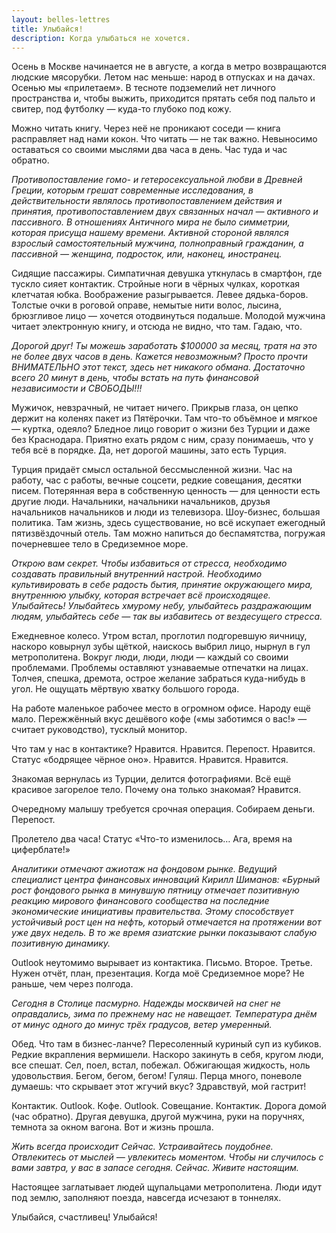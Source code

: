 ```yaml
---
layout: belles-lettres
title: Улыбайся!
description: Когда улыбаться не хочется.
---
```


Осень в Москве начинается не в августе, а когда в метро возвращаются людские мясорубки. Летом нас меньше: народ в отпусках и на дачах. Осенью мы «прилетаем». В тесноте подземелий нет личного пространства и, чтобы выжить, приходится прятать себя под пальто и свитер, под футболку — куда-то глубоко под кожу.

Можно читать книгу. Через неё не проникают соседи — книга расправляет над нами кокон. Что читать — не так важно. Невыносимо оставаться со своими мыслями два часа в день. Час туда и час обратно.

*Противопоставление гомо- и гетеросексуальной любви в Древней Греции, которым грешат современные исследования, в действительности являлось противопоставлением действия и принятия, противопоставлением двух связанных начал — активного и пассивного. В отношениях Античного мира не было симметрии, которая присуща нашему времени. Активной стороной являлся взрослый самостоятельный мужчина, полноправный гражданин, а пассивной — женщина, подросток, или, наконец, иностранец.*

Сидящие пассажиры. Симпатичная девушка уткнулась в смартфон, где тускло сияет контактик. Стройные ноги в чёрных чулках, короткая клетчатая юбка. Воображение разыгрывается. Левее дядька-боров. Толстые очки в роговой оправе, немытые нити волос, лысина, брюзгливое лицо — хочется отодвинуться подальше. Молодой мужчина читает электронную книгу, и отсюда не видно, что там. Гадаю, что.

*Дорогой друг! Ты можешь заработать $100000 за месяц, тратя на это не более двух часов в день. Кажется невозможным? Просто прочти ВНИМАТЕЛЬНО этот текст, здесь нет никакого обмана. Достаточно всего 20 минут в день, чтобы встать на путь финансовой независимости и СВОБОДЫ!!!*

Мужичок, невзрачный, не читает ничего. Прикрыв глаза, он цепко держит на коленях пакет из Пятёрочки. Там что-то объёмное и мягкое — куртка, одеяло? Бледное лицо говорит о жизни без Турции и даже без Краснодара. Приятно ехать рядом с ним, сразу понимаешь, что у тебя всё в порядке. Да, нет дорогой машины, зато есть Турция.

Турция придаёт смысл остальной бессмысленной жизни. Час на работу, час с работы, вечные соцсети, редкие совещания, десятки писем. Потерянная вера в собственную ценность — для ценности есть другие люди. Начальники, начальники начальников, друзья начальников начальников и люди из телевизора. Шоу-бизнес, большая политика. Там жизнь, здесь существование, но всё искупает ежегодный пятизвёздочный отель. Там можно напиться до беспамятства, погружая почерневшее тело в Средиземное море.

*Открою вам секрет. Чтобы избавиться от стресса, необходимо создавать правильный внутренний настрой. Необходимо культивировать в себе радость бытия, принятие окружающего мира, внутреннюю улыбку, которая встречает всё происходящее. Улыбайтесь! Улыбайтесь хмурому небу, улыбайтесь раздражающим людям, улыбайтесь себе — так вы избавитесь от вездесущего стресса.*

Ежедневное колесо. Утром встал, проглотил подгоревшую яичницу, наскоро ковырнул зубы щёткой, наискось выбрил лицо, нырнул в гул метрополитена. Вокруг люди, люди, люди — каждый со своими проблемами. Проблемы оставляют узнаваемые отпечатки на лицах. Толчея, спешка, дремота, острое желание забраться куда-нибудь в угол. Не ощущать мёртвую хватку большого города.

На работе маленькое рабочее место в огромном офисе. Народу ещё мало. Пережжённый вкус дешёвого кофе («мы заботимся о вас!» — считает руководство), тусклый монитор.

Что там у нас в контактике? Нравится. Нравится. Перепост. Нравится. Статус «бодрящее чёрное оно». Нравится. Нравится. Нравится.

Знакомая вернулась из Турции, делится фотографиями. Всё ещё красивое загорелое тело. Почему она только знакомая? Нравится.

Очередному малышу требуется срочная операция. Собираем деньги. Перепост.

Пролетело два часа! Статус «Что-то изменилось… Ага, время на циферблате!»

*Аналитики отмечают ажиотаж на фондовом рынке. Ведущий специалист центра финансовых инноваций Кирилл Шиманов: «Бурный рост фондового рынка в минувшую пятницу отмечает позитивную реакцию мирового финансового сообщества на последние экономические инициативы правительства. Этому способствует устойчивый рост цен на нефть, который отмечается на протяжении вот уже двух недель. В то же время азиатские рынки показывают слабую позитивную динамику.*

Outlook неутомимо вырывает из контактика. Письмо. Второе. Третье. Нужен отчёт, план, презентация.
Когда моё Средиземное море? Не раньше, чем через полгода.

*Сегодня в Столице пасмурно. Надежды москвичей на снег не оправдались, зима по прежнему нас не навещает. Температура днём от минус одного до минус трёх градусов, ветер умеренный.*

Обед. Что там в бизнес-ланче? Пересоленный куриный суп из кубиков. Редкие вкрапления вермишели. Наскоро закинуть в себя, кругом люди, все спешат. Сел, поел, встал, побежал.
Обжигающая жидкость, ноль удовольствия. Бегом, бегом, бегом!
Гуляш. Перца много, поневоле думаешь: что скрывает этот жгучий вкус? Здравствуй, мой гастрит!

Контактик. Outlook. Кофе. Outlook. Совещание. Контактик. Дорога домой (час обратно). Другая девушка, другой мужчина, руки на поручнях, темнота за окном вагона. Вот и жизнь прошла.

*Жить всегда происходит Сейчас. Устраивайтесь поудобнее. Отвлекитесь от мыслей — увлекитесь моментом. Чтобы ни случилось с вами завтра, у вас в запасе сегодня. Сейчас. Живите настоящим.*

Настоящее заглатывает людей щупальцами метрополитена. Люди идут под землю, заполняют поезда, навсегда исчезают в тоннелях.

Улыбайся, счастливец! Улыбайся!
